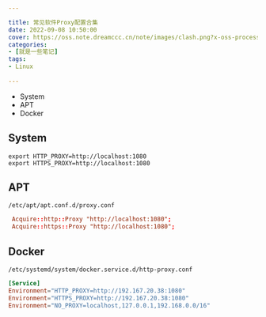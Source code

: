 ```yaml
---

title: 常见软件Proxy配置合集
date: 2022-09-08 10:50:00
cover: https://oss.note.dreamccc.cn/note/images/clash.png?x-oss-process=style/blog_title
categories:
- [就是一些笔记]
tags:
- Linux
  
---
```


 - System
 - APT
 - Docker

<!--more-->

## System
```
export HTTP_PROXY=http://localhost:1080
export HTTPS_PROXY=http://localhost:1080
```

## APT
`/etc/apt/apt.conf.d/proxy.conf`
```conf
 Acquire::http::Proxy "http://localhost:1080";
 Acquire::https::Proxy "http://localhost:1080";
```

## Docker
`/etc/systemd/system/docker.service.d/http-proxy.conf`
```conf
[Service]
Environment="HTTP_PROXY=http://192.167.20.38:1080"
Environment="HTTPS_PROXY=http://192.167.20.38:1080"
Environment="NO_PROXY=localhost,127.0.0.1,192.168.0.0/16"
```